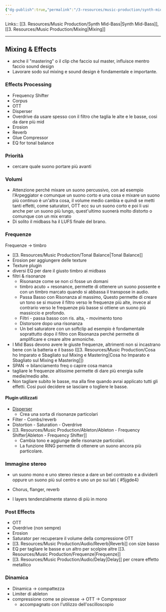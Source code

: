 ```yaml
---
{"dg-publish":true,"permalink":"/3-resources/music-production/synth-mid-bass-mixing/"}
---
```


Links:: [[3. Resources/Music Production/Synth Mid-Bass\|Synth Mid-Bass]], [[3. Resources/Music Production/Mixing\|Mixing]]

---
## Mixing & Effects

- anche il "mastering" o il clip che faccio sul master, influisce mentro faccio sound design
- Lavorare sodo sul mixing e sound design è fondamentale e importante.

### Effects Processing

- Frequency Shifter
- Corpus
- OTT
- Disperser
- Overdrive da usare spesso con il filtro che taglia le alte e le basse, cosi da dare più mid
- Erosion
- Reverb
- Glue Compressor
- EQ for tonal balance


### Priorità

- cercare quale suono portare più avanti

### Volumi

- Attenzione perché mixare un suono percussivo, con ad esempio l'Arpeggiator e comunque un suono corto e una cosa e mixare un suono più continuo è un'altra cosa, il volume medio cambia e quindi se metti tanti effetti, come saturatori, OTT ecc su un suono corto e poi li usi anche per un suono più lungo, quest'ultimo suonerà molto distorto o comunque con un mix errato
- Di solito il midbass ha il LUFS finale del brano.

### Frequenze

Frequenze → timbro
- [[3. Resources/Music Production/Tonal Balance\|Tonal Balance]]
- Erosion per aggiungere delle texture
- Texture plugin
- diversi EQ per dare il giusto timbro al midbass  
- filtri & risonanze
	- Risonanze come se non ci fosse un domani
	- timbro acuto + resonance, permette di ottenere un suono possente e con un timbro marcato quando si abbassa il transpose in audio. 
	- Passa Basso con Risonanza al massimo, Questo permette di creare un tono se si muove il filtro verso le frequenze più alte, invece al contrario verso le frequenze più basse si ottiene un suono più massiccio e profondo.
	- Filtri - passa basso con ris. alta, - movimento tono 
	- Distorsore dopo una risonanza
	- Un bel saturatore con un softclip ad esempio è fondamentale soprattutto dopo il filtro con Risonanza perché permette di amplificare e creare altre armoniche.
- I Mid Bass devono avere le giuste frequenze, altrimenti non si incastrano bene con la batteria e il basso ([[3. Resources/Music Production/Cosa ho Imparato e Sbagliato sul Mixing e Mastering\|Cosa ho Imparato e Sbagliato sul Mixing e Mastering]])
- SPAN → bilanciamento freq o capire cosa manca
- tagliare le frequenze altissime permette di dare più energia sulle medie/medio alte.
- Non tagliare subito le basse, ma alla fine quando avrai applicato tutti gli effetti. Cosi puoi decidere se lasciare o togliere le basse.

#### Plugin utilizzati 

- [Disperser](https://kilohearts.com/products/disperser)
	- Crea una sorta di risonanze particolari
- Filter - Combs/reverb
- Distortion - Saturation - Overdrive
- [[3. Resources/Music Production/Ableton/Ableton - Frequency Shifter\|Ableton - Frequency Shifter]]
	- Cambia tono e aggiunge delle risonanze particolari.
	- La funzione RING permette di ottenere un suono ancora più particolare.


### Immagine stereo

- un suono mono e uno stereo riesce a dare un bel contrasto e a dividerli oppure un suono più sul centro e uno un po sui lati 
{ #5jgde4}

- Chorus, flanger, reverb
- I layers tendenzialmente stanno di più in mono

### Post Effects

- OTT
- Overdrive (non sempre)
- Erosion
- Saturator per recuperare il volume della compressione OTT
- [[3. Resources/Music Production/Audio/Reverb\|Reverb]] con size basso
- EQ per tagliare le basse e un altro per scolpire altre [[3. Resources/Music Production/Frequenze\|Frequenze]]
- [[3. Resources/Music Production/Audio/Delay\|Delay]] per creare effetto metallico

### Dinamica

- Dinamica → compattezza
- Limiter di ableton
- compressione come se piovesse → OTT → Compressor
	- accompagnato con l'utilizzo dell'oscilloscopio


